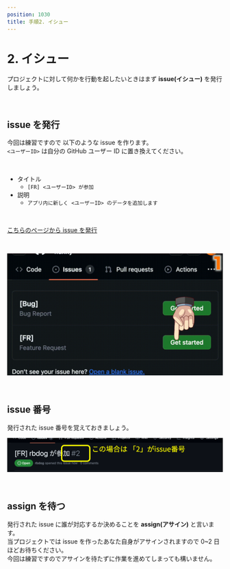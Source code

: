 ```yaml
---
position: 1030
title: 手順2. イシュー
---
```


# 2. イシュー

プロジェクトに対して何かを行動を起したいときはまず **issue(イシュー)** を発行しましょう。

<br />

## issue を発行

今回は練習ですので 以下のような issue を作ります。  
`<ユーザーID>` は自分の GitHub ユーザー ID に置き換えてください。

<br />

- タイトル
  - `[FR] <ユーザーID> が参加`
- 説明
  - `アプリ内に新しく <ユーザーID> のデータを追加します`

<br />

<a href="https://github.com/rubydog-jp/hunny/issues" class='mybtn'>こちらのページから issue を発行</a>

<br />

![gif](/tutorial_assets/issue.gif)

<br />

## issue 番号

発行された issue 番号を覚えておきましょう。

![image](/tutorial_assets/issue-number.png)

<br />

## assign を待つ

発行された issue に誰が対応するか決めることを **assign(アサイン)** と言います。  
当プロジェクトでは issue を作ったあなた自身がアサインされますので 0~2 日ほどお待ちください。  
今回は練習ですのでアサインを待たずに作業を進めてしまっても構いません。

